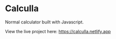 # Calculla

Normal calculator built with Javascript.

View the live project here: https://calculla.netlify.app
